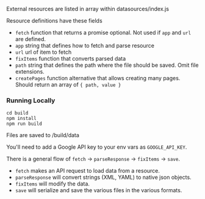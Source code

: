 External resources are listed in array within datasources/index.js

Resource definitions have these fields

- `fetch` function that returns a promise optional. Not used if `app` and `url` are defined.
- `app` string that defines how to fetch and parse resource
- `url` url of item to fetch
- `fixItems` function that converts parsed data
- `path` string that defines the path where the file should be saved. Omit file extensions.
- `createPages` function alternative that allows creating many pages. Should return an array of `{ path, value }`

### Running Locally

```shell
cd build
npm install
npm run build
```

Files are saved to /build/data

You'll need to add a Google API key to your env vars as `GOOGLE_API_KEY`.

There is a general flow of `fetch` -> `parseResponse` -> `fixItems` -> `save`.

- `fetch` makes an API request to load data from a resource.
- `parseResponse` will convert strings (XML, YAML) to native json objects.
- `fixItems` will modify the data.
- `save` will serialize and save the various files in the various formats.
